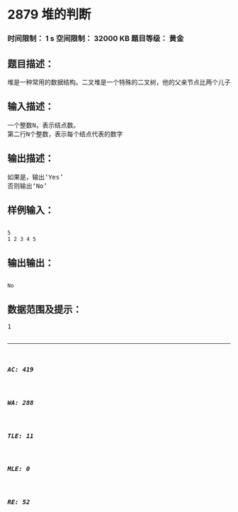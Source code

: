 # 2879 堆的判断   
### 时间限制： 1 s     空间限制： 32000 KB     题目等级： 黄金  
## 题目描述：  

<pre>
堆是一种常用的数据结构。二叉堆是一个特殊的二叉树，他的父亲节点比两个儿子节点要大，且他的左右子树也是二叉堆。现在输入一颗树(用二叉树的数组表示，即a[i]的左儿子与右儿子分别为a[2i],a[2i+1])，要求判断他是否是一个堆。
</pre>
  
  
## 输入描述：  

<pre>
一个整数N，表示结点数。
第二行N个整数，表示每个结点代表的数字
</pre>
  
  
## 输出描述：  

<pre>
如果是，输出‘Yes’
否则输出‘No’
</pre>
  
  
## 样例输入：  

<pre><code>
5
1 2 3 4 5
</code></pre>
  
  
## 输出输出：  

<pre><code>
No
</code></pre>
  
  
## 数据范围及提示：  

<pre>
1<N<100
数字在2^31以内
</pre>
  
  
***  

##### AC: 419  
##### WA: 288  
##### TLE: 11  
##### MLE: 0  
##### RE: 52  
